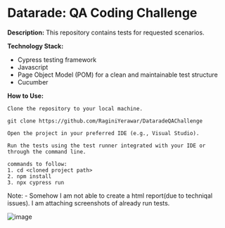 # Datarade: QA Coding Challenge

**Description:** 
This repository contains tests for requested scenarios.

**Technology Stack:**

- Cypress testing framework
- Javascript
- Page Object Model (POM) for a clean and maintainable test structure
- Cucumber

**How to Use:**

    Clone the repository to your local machine.

    git clone https://github.com/RaginiYerawar/DataradeQAChallenge

    Open the project in your preferred IDE (e.g., Visual Studio).

    Run the tests using the test runner integrated with your IDE or through the command line. 

    commands to follow:
    1. cd <cloned project path>
    2. npm install
    3. npx cypress run

Note: 
    - Somehow I am not able to create a html report(due to techniqal issues). I am attaching screenshots of already run tests.

![image](https://github.com/RaginiYerawar/DataradeQAChallenge/assets/90747766/273a27a8-1cbc-4967-98a0-2df2b804e133)







    



